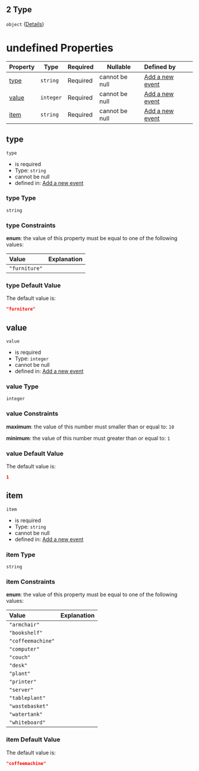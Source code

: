 ## 2 Type

`object` ([Details](add-event-anyof-random-event-properties-conditions-items-anyof-2.md))

# undefined Properties

| Property        | Type      | Required | Nullable       | Defined by                                                                                                                                                                             |
| :-------------- | --------- | -------- | -------------- | :------------------------------------------------------------------------------------------------------------------------------------------------------------------------------------- |
| [type](#type)   | `string`  | Required | cannot be null | [Add a new event](add-event-anyof-random-event-properties-conditions-items-anyof-2-properties-type.md "add-event.json#/anyOf/0/properties/conditions/items/anyOf/2/properties/type")   |
| [value](#value) | `integer` | Required | cannot be null | [Add a new event](add-event-anyof-random-event-properties-conditions-items-anyof-2-properties-value.md "add-event.json#/anyOf/0/properties/conditions/items/anyOf/2/properties/value") |
| [item](#item)   | `string`  | Required | cannot be null | [Add a new event](add-event-anyof-random-event-properties-conditions-items-anyof-2-properties-item.md "add-event.json#/anyOf/0/properties/conditions/items/anyOf/2/properties/item")   |

## type




`type`

-   is required
-   Type: `string`
-   cannot be null
-   defined in: [Add a new event](add-event-anyof-random-event-properties-conditions-items-anyof-2-properties-type.md "add-event.json#/anyOf/0/properties/conditions/items/anyOf/2/properties/type")

### type Type

`string`

### type Constraints

**enum**: the value of this property must be equal to one of the following values:

| Value         | Explanation |
| :------------ | ----------- |
| `"furniture"` |             |

### type Default Value

The default value is:

```json
"furniture"
```

## value




`value`

-   is required
-   Type: `integer`
-   cannot be null
-   defined in: [Add a new event](add-event-anyof-random-event-properties-conditions-items-anyof-2-properties-value.md "add-event.json#/anyOf/0/properties/conditions/items/anyOf/2/properties/value")

### value Type

`integer`

### value Constraints

**maximum**: the value of this number must smaller than or equal to: `10`

**minimum**: the value of this number must greater than or equal to: `1`

### value Default Value

The default value is:

```json
1
```

## item




`item`

-   is required
-   Type: `string`
-   cannot be null
-   defined in: [Add a new event](add-event-anyof-random-event-properties-conditions-items-anyof-2-properties-item.md "add-event.json#/anyOf/0/properties/conditions/items/anyOf/2/properties/item")

### item Type

`string`

### item Constraints

**enum**: the value of this property must be equal to one of the following values:

| Value             | Explanation |
| :---------------- | ----------- |
| `"armchair"`      |             |
| `"bookshelf"`     |             |
| `"coffeemachine"` |             |
| `"computer"`      |             |
| `"couch"`         |             |
| `"desk"`          |             |
| `"plant"`         |             |
| `"printer"`       |             |
| `"server"`        |             |
| `"tableplant"`    |             |
| `"wastebasket"`   |             |
| `"watertank"`     |             |
| `"whiteboard"`    |             |

### item Default Value

The default value is:

```json
"coffeemachine"
```
